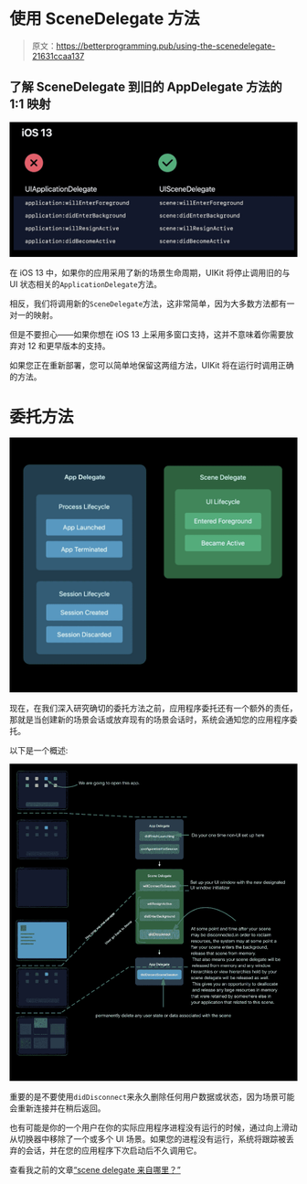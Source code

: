 # 使用 SceneDelegate 方法

> 原文：<https://betterprogramming.pub/using-the-scenedelegate-21631ccaa137>

## 了解 SceneDelegate 到旧的 AppDelegate 方法的 1:1 映射

![](img/986110f9921cc6dacc86cf13dbb55d3c.png)

在 iOS 13 中，如果你的应用采用了新的场景生命周期，UIKit 将停止调用旧的与 UI 状态相关的`ApplicationDelegate`方法。

相反，我们将调用新的`SceneDelegate`方法，这非常简单，因为大多数方法都有一对一的映射。

但是不要担心——如果你想在 iOS 13 上采用多窗口支持，这并不意味着你需要放弃对 12 和更早版本的支持。

如果您正在重新部署，您可以简单地保留这两组方法，UIKit 将在运行时调用正确的方法。

# 委托方法

![](img/20fe73b33c180d7adfc1ca01a35ed970.png)

现在，在我们深入研究确切的委托方法之前，应用程序委托还有一个额外的责任，那就是当创建新的场景会话或放弃现有的场景会话时，系统会通知您的应用程序委托。

以下是一个概述:

![](img/21b9d75c7b1e57c29b3327b041d0b28b.png)

重要的是不要使用`didDisconnect`来永久删除任何用户数据或状态，因为场景可能会重新连接并在稍后返回。

也有可能是你的一个用户在你的实际应用程序进程没有运行的时候，通过向上滑动从切换器中移除了一个或多个 UI 场景。如果您的进程没有运行，系统将跟踪被丢弃的会话，并在您的应用程序下次启动后不久调用它。

查看我之前的文章[“scene delegate 来自哪里？”](https://medium.com/@yodagamaheshan/where-does-this-scenedelegate-come-from-fb93ed5cb49d)